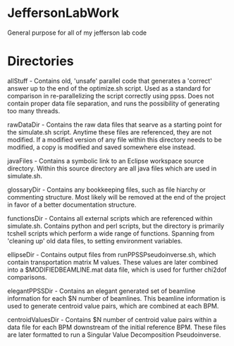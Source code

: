 # JeffersonLabWork
General purpose for all of my jefferson lab code

# Directories

allStuff - Contains old, 'unsafe' parallel code that generates a 'correct' answer up to the end of the optimize.sh script. Used as a standard for comparison in
re-parallelizing the script correctly using ppss. Does not contain proper data file separation, and runs the possibility of generating too many threads.

rawDataDir - Contains the raw data files that searve as a starting point for the simulate.sh script. Anytime these files are referenced,
they are not modified. If a modified version of any file within this directory needs to be modified, a copy is modified and saved somewhere else instead.

javaFiles - Contains a symbolic link to an Eclipse workspace source directory. Within this source directory are all java files which are used in simulate.sh.

glossaryDir - Contains any bookkeeping files, such as file hiarchy or commenting structure. Most likely will be removed at the end of the project in favor
of a better documentation structure.

functionsDir - Contains all external scripts which are referenced within simulate.sh. Contains python and perl scripts, but the directory is primarily
tcshell scripts which perform a wide range of functions. Spanning from 'cleaning up' old data files, to setting environment variables.

ellipseDir - Contains output files from runPPSSPseudoinverse.sh, which contain transportation matrix M values. These values are later combined into a
$MODIFIEDBEAMLINE.mat data file, which is used for further chi2dof comparisons.

elegantPPSSDir - Contains an elegant generated set of beamline information for each $N number of beamlines. This beamline information is used to generate centroid
value pairs, which are combined at each BPM.

centroidValuesDir - Contains $N number of centroid value pairs within a data file for each BPM downstream of the initial reference BPM. These files are later
formatted to run a Singular Value Decomposition Pseudoinverse.
